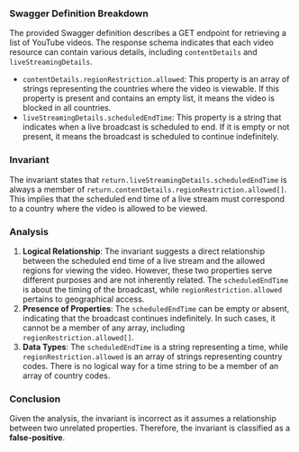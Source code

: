 ### Swagger Definition Breakdown
The provided Swagger definition describes a GET endpoint for retrieving a list of YouTube videos. The response schema indicates that each video resource can contain various details, including `contentDetails` and `liveStreamingDetails`. 

- `contentDetails.regionRestriction.allowed`: This property is an array of strings representing the countries where the video is viewable. If this property is present and contains an empty list, it means the video is blocked in all countries.
- `liveStreamingDetails.scheduledEndTime`: This property is a string that indicates when a live broadcast is scheduled to end. If it is empty or not present, it means the broadcast is scheduled to continue indefinitely.

### Invariant
The invariant states that `return.liveStreamingDetails.scheduledEndTime` is always a member of `return.contentDetails.regionRestriction.allowed[]`. This implies that the scheduled end time of a live stream must correspond to a country where the video is allowed to be viewed.

### Analysis
1. **Logical Relationship**: The invariant suggests a direct relationship between the scheduled end time of a live stream and the allowed regions for viewing the video. However, these two properties serve different purposes and are not inherently related. The `scheduledEndTime` is about the timing of the broadcast, while `regionRestriction.allowed` pertains to geographical access.
2. **Presence of Properties**: The `scheduledEndTime` can be empty or absent, indicating that the broadcast continues indefinitely. In such cases, it cannot be a member of any array, including `regionRestriction.allowed[]`.
3. **Data Types**: The `scheduledEndTime` is a string representing a time, while `regionRestriction.allowed` is an array of strings representing country codes. There is no logical way for a time string to be a member of an array of country codes.

### Conclusion
Given the analysis, the invariant is incorrect as it assumes a relationship between two unrelated properties. Therefore, the invariant is classified as a **false-positive**.
